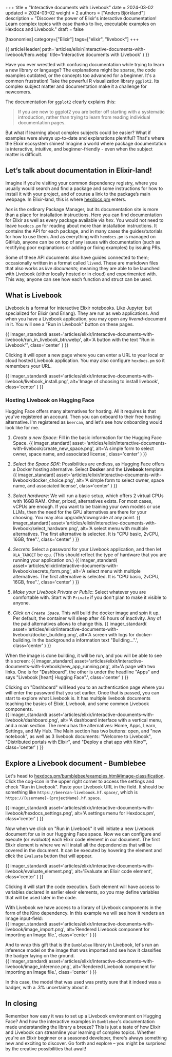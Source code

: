 +++
title = "Interactive documents with Livebook"
date = 2024-03-02
updated = 2024-03-02
weight = 2
authors = ["Anders Björkland"]
description = "Discover the power of Elixir's interactive documentation! Learn complex topics with ease thanks to live, executable examples on Hexdocs and Livebook."
draft = false

[taxonomies] 
category=["Elixir"]
tags=["elixir", "livebook"]
+++

{{ articleHeader(
path='articles/elixir/interactive-documents-with-livebook/hero.webp'
title='Interactive documents with Livebook'
) }}

Have you ever wrestled with confusing documentation while trying to learn a new library or language?  The explanations might be sparse, the code examples outdated, or the concepts too advanced for a beginner. It's a common frustration! Take the powerful R visualization library `ggplot2`. Its complex subject matter and documentation make it a challenge for newcomers.

The documentation for `ggplot2` clearly explains this: 
> If you are new to ggplot2 you are better off starting with a systematic introduction, rather than trying to learn from reading individual documentation pages.  
  
But what if learning about complex subjects could be easier? What if examples were always up-to-date and explanations plentiful? That's where the Elixir ecosystem shines! Imagine a world where package documentation is interactive, intuitive, and beginner-friendly - even when the subject matter is difficult.  
  
## Let’s talk about documentation in Elixir-land!  
Imagine if you’re visiting your common dependency registry, where you usually would search and find a package and some instructions for how to install it with your project, and of course a link to the package’s main webpage. In Elixir-land, this is where [hexdocs.pm](https://hexdocs.pm) enters.  
  
*hex* is the ordinary Package Manager, but its documentation site is more than a place for installation instructions. Here you can find documentation for Elixir as well as every package available via *hex*. You would not need to leave `hexdocs.pm` for reading about more than installation instructions. It contains the API for each package, and in many cases the guides/tutorials for how to use them. And as everything with `hexdocs.pm` is managed on GitHub, anyone can be on top of any issues with documentation (such as rectifying poor explanations or adding or fixing examples) by issuing PRs.  
  
Some of these API documents also have guides connected to them; occasionally written in a format called `livemd`. These are markdown files that also works as *live documents*; meaning they are able to be launched with Livebook (either locally hosted or in cloud) and experimented with. This way, anyone can see how each function and struct can be used. 

## What is Livebook  
Livebook is a format for interactive Elixir notebooks. Like Jupyter, but specialized for Elixir (and Erlang). They are run as web applications. And when you have a Livebook application, you may open any *livemd*-document in it. You will see a "Run in Livebook" button on these pages. 

{{ imager_standard(
    asset='articles/elixir/interactive-documents-with-livebook/run_in_livebook_btn.webp', 
    alt='A button with the text "Run in Livebook"', 
    class='center'
) }}

Clicking it will open a new page where you can enter a URL to your local or cloud hosted Livebook application. You may also configure `hexdocs.pm` so it remembers your URL. 

{{ imager_standard(
    asset='articles/elixir/interactive-documents-with-livebook/livebook_install.png', 
    alt='Image of choosing to install livebook', 
    class='center'
) }}   

### Hosting Livebook on Hugging Face 
Hugging Face offers many alternatives for hosting. All it requires is that you've registered an account. Then you can onboard to their free hosting alternative. I'm registered as `beercan`, and let's see how onboarding would look like for me. 

1. *Create a new Space*: Fill in the basic information for the Hugging Face Space.
{{ imager_standard(
    asset='articles/elixir/interactive-documents-with-livebook/create_new_space.png', 
    alt='A simple form to select owner, space name, and associated license', 
    class='center'
) }}

2. *Select the Space SDK*: Possibilities are endless, as Hugging Face offers a Docker hosting alternative. Select **Docker** and the **Livebook** template.  
{{ imager_standard(
    asset='articles/elixir/interactive-documents-with-livebook/docker_choice.png', 
    alt='A simple form to select owner, space name, and associated license', 
    class='center'
) }}

3. *Select hardware*: We will run a basic setup, which offers 2 virtual CPUs with 16GB RAM. Other, priced, alternatives exists. For most cases, vCPUs are enough. If you want to be training your own models or use LLMs, then the need for the GPU alternatives are there for your choosing. You may also upgrade/downgrade at any point. 
{{ imager_standard(
    asset='articles/elixir/interactive-documents-with-livebook/select_hardware.png', 
    alt='A select menu with multiple alternatives. The first alternative is selected. It is "CPU basic, 2vCPU, 16GB, free".', 
    class='center'
) }}  

4. *Secrets*: Select a password for your Livebook application, and then let `XLA_TARGET` be `cpu`. (This should reflect the type of hardware that you are running your application on.)
{{ imager_standard(
    asset='articles/elixir/interactive-documents-with-livebook/secrets_form.png', 
    alt='A select menu with multiple alternatives. The first alternative is selected. It is "CPU basic, 2vCPU, 16GB, free".', 
    class='center'
) }}  

5. *Make your Livebook Private or Public*: Select whatever you are comfortable with. Start with `Private` if you don't plan to make it visible to anyone.  

6. *Click on `Create Space`*. This will build the docker image and spin it up. Per default, the container will sleep after 48 hours of inactivity. Any of the paid alternatives allows to change this. 
{{ imager_standard(
    asset='articles/elixir/interactive-documents-with-livebook/docker_building.png', 
    alt='A screen with logs for docker-building. In the background a information text "Building...".', 
    class='center'
) }}  

When the image is done building, it will be run, and you will be able to see this screen: 
{{ imager_standard(
    asset='articles/elixir/interactive-documents-with-livebook/new_app_running.png', 
    alt='A page with two links. One is for "Dashboard", the other is under the headline "Apps" and says "Livebook [heart] Hugging Face".', 
    class='center'
) }}  

Clicking on "Dashboard" will lead you to an authentication page where you will enter the password that you set earlier. Once that is passed, you can start to explore what Livebook is. It has multiple livebook documents teaching the basics of Elixir, Livebook, and some common Livebook components.  
{{ imager_standard(
    asset='articles/elixir/interactive-documents-with-livebook/dashboard.png', 
    alt='A dashboard interface with a vertical menu, and a main section. The menu has the alternatives: Home, Apps, Learn, Settings, and My Hub. The Main section has two buttons: open, and "new notebook", as well as 3 livebook documents: "Welcome to Livebook", "Distributed portals with Elixir", and "Deploy a chat app with Kino"', 
    class='center'
) }}  

## Explore a Livebook document - Bumblebee
Let's head to [hexdocs.pm/bumblebee/examples.html#image-classification](https://hexdocs.pm/bumblebee/examples.html#image-classification). Click the cog-icon in the upper right corner to access the settings and check "Run in Livebook". Paste your Livebook URL in the field. It should be something like `https://beercan-liveboook.hf.space/`, which is `https://{username}-{projectName}.hf.space`. 

{{ imager_standard(
    asset='articles/elixir/interactive-documents-with-livebook/hexdocs_settings.png', 
    alt='A settings menu for Hexdocs.pm', 
    class='center'
) }}  

Now when we click on "Run in Livebook" it will initiate a new Livebook document for us in our Huggning Face space. Now we can configure and execute (or *evaluate*) each Elixir code element in our document. The first Elixir element is where we will install all the dependencies that will be covered in the document. It can be executed by hovering the element and click the `Evaluate` button that will appear.  
  
{{ imager_standard(
    asset='articles/elixir/interactive-documents-with-livebook/evaluate_element.png', 
    alt='Evaluate an Elixir code element', 
    class='center'
) }}  

Clicking it will start the code execution. Each element will have access to variables declared in earlier elexir elements, so you may define variables that will be used later in the code. 
  
With Livebook we have access to a library of Livebook components in the form of the Kino dependency. In this example we will see how it renders an Image input-field:  
{{ imager_standard(
    asset='articles/elixir/interactive-documents-with-livebook/image_import.png', 
    alt='Rendered Livebook component for importing an Image file.', 
    class='center'
) }}  

And to wrap this gift that is the `Bumblebee` library in Livebook, let's run an inference model on the image that was imported and see how it classifies the badger laying on the ground.  
{{ imager_standard(
    asset='articles/elixir/interactive-documents-with-livebook/image_inference.png', 
    alt='Rendered Livebook component for importing an Image file.', 
    class='center'
) }}  

In this case, the model that was used was pretty sure that it indeed was a badger, with a .3% uncertainty about it. 

## In closing  
Remember how easy it was to set up a Livebook environment on Hugging Face? And how the interactive examples in `Bumblebee`'s  documentation made understanding the library a breeze? This is just a taste of how Elixir and Livebook can streamline your learning of complex topics. Whether you're an Elixir beginner or a seasoned developer, there's always something new and exciting to discover. Go forth and explore – you might be surprised by the creative possibilities that await! 